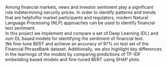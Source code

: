 Among financial markets, news and investor sentiment play a significant role indetermining security prices. 
In order to identify patterns and trends that are helpfulfor market participants and regulators, modern Natural Language Processing (NLP) approaches can be used to identify financial text sentiment.  
In this project we implement and compare a set of Deep Learning (DL) and non-DL based models for identifying the sentiment of financial text.  
We fine-tune BERT and achieve an accuracy of 97% on test set of the Financial PhraseBank dataset. 
Additionally, we also highlight key differences in the learnings of the models by comparing predictions of TF-IDF embedding based models and fine-tuned BERT using SHAP plots.
